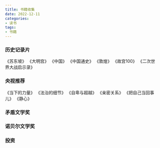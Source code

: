 ```yaml
---
title: 书籍收集
date: 2022-12-11
categories:
- 读书
tags:
- 书籍
---
```


### 历史记录片
《苏东坡》
《大明宫》
《中国》
《中国通史》
《敦煌》
《故宫100》
《二次世界大战启示录》

### 央视推荐
《当下的力量》
《法治的细节》
《自卑与超越》
《亲密关系》
《把自己当回事儿》
《静心》

### 矛盾文学奖
### 诺贝尔文学奖



### 投资
